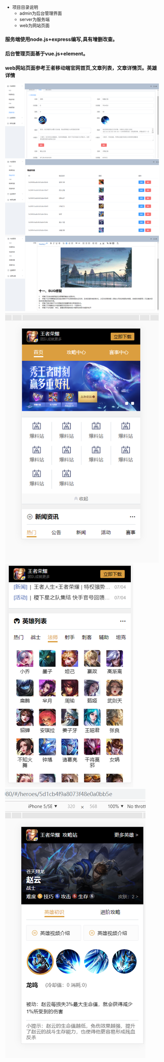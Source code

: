 

* 项目目录说明
    * admin为后台管理界面
    * server为服务端
    * web为网站页面

### 服务端使用node.js+express编写,具有增删改查。
### 后台管理页面基于vue.js+element。
### web网站页面参考王者移动端官网首页,文章列表，文章详情页。英雄详情

![show](/images/1.png)
![show](/images/2.png)
![show](/images/3.png)
![show](/images/4.png)
![show](/images/5.png)
![show](/images/6.png)